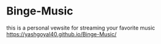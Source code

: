 # Binge-Music
this is a personal vewsite for streaming your favorite music 
https://yashgoyal40.github.io/Binge-Music/
